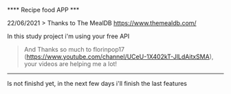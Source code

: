 **** Recipe food APP ***

22/06/2021 > Thanks to The MealDB https://www.themealdb.com/

In this study project i'm using your free API


> And  Thanks so much to florinpop17 (https://www.youtube.com/channel/UCeU-1X402kT-JlLdAitxSMA), your videos are helping me a lot!

********************

Is not finishd yet, in the next few days i'll finish the last features
